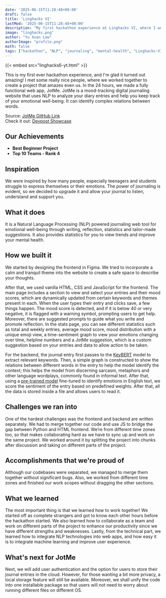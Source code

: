 ```yaml
---
date: '2025-06-15T11:28:48+08:00'
draft: false
title: 'Linghacks VI'
lastMod: '2025-06-15T11:28:48+08:00'
description: "My first hackathon experience at Linghacks VI, where I worked on JotMe, a NLP powered journalling app that promotes mental well-being."
image: "linghacks.png"
author: "Yu Xuan Low"
authorImage: "profile.png"
math: false
tags: ["hackathon", "NLP", "journaling", "mental-health", "Linghacks-VI"]
---
```


{{< embed src="linghacks6-yt.html" >}}

This is my first ever hackathon experience, and I'm glad it turned out amazing! I met some really nice people, where we worked together to create a project that amazes even us. In the 24 hours, we made a fully functional web app, JotMe. JotMe is a mood-tracking digital journaling website that uses NLP to analyze your diary entries and help you keep track of your emotional well-being. It can identify complex relations between words.

Source: [JotMe GitHub Link](https://github.com/yxlow07/jotme/) <br>
Check it out: [Devpost Showcase](https://devpost.com/software/jotme-ziy3tk)

## Our Achievements
- **Best Beginner Project**
- **Top 10 Teams - Rank 4**

## Inspiration

We were inspired by how many people, especially teenagers and students struggle to express themselves or their emotions. The power of journaling is evident, so we decided to upgrade it and allow your journal to listen, understand and support you. 

## What it does

It is a Natural Language Processing (NLP) powered journaling web tool for emotional well-being through writing, reflection, statistics and tailor-made suggestions. It also provides statistics for you to view trends and improve your mental health. 

## How we built it

We started by designing the frontend in Figma. We tried to incorporate a calm and tranquil theme into the website to create a safe space to describe your thoughts. 

After that, we used vanilla HTML, CSS and JavaScript for the frontend. The main page includes a section to view and select your entries and their mood scores, which are dynamically updated from certain keywords and themes present in each. When the user types their entry and clicks save, a few things happen. The mood score is detected, and if it is below 40 or very negative, it is flagged with a warning symbol, prompting users to get help. Moreover, there are suggested prompts to guide what you write and promote reflection. In the stats page, you can see different statistics such as total and weekly entries, average mood score, mood distribution with a unique emoji view, a time-sentiment graph to view your emotions changing over time, helpline numbers and a JotMe suggestion, which is a custom suggestion based on your entries and data to allow action to be taken.

For the backend, the journal entry first passes to the [KeyBERT](https://www.kaggle.com/code/zuraiz/keybert) model to extract relevant keywords. Then, a simple graph is constructed to show the relations between different words in the entry to help the model identify the context; this helps the model from discerning sarcasm, metaphors and other language wordplays, commonly found in informal text. After that, using a [pre-trained model](https://huggingface.co/j-hartmann/emotion-english-distilroberta-base) fine-tuned to identify emotions in English text, we score the sentiment of the entry based on predefined weights. After that, all the data is stored inside a file and allows users to read it.

## Challenges we ran into

One of the hardest challenges was the frontend and backend are written separately. We had to merge together our code and use JS to bridge the gap between Python and HTML frontend. We’re from different time zones too, so that makes collaborating hard as we have to sync up and work on the same project. We worked around it by splitting the project into chunks after discussion and taking on different parts of the project. 

## Accomplishments that we're proud of

Although our codebases were separated, we managed to merge them together without significant bugs. Also, we worked from different time zones and finished our work scopes without dragging the other sections. 

## What we learned

The most important thing is that we learned how to work together! We started off as complete strangers and got to know each other hours before the hackathon started. We also learned how to collaborate as a team and work on different parts of the project to enhance our productivity since we have different strengths and weaknesses. Lastly, from the technical part, we learned how to integrate NLP technologies into web apps, and how easy it is to integrate machine learning and improve user experience.

## What's next for JotMe

Next, we will add user authentication and the option for users to store their journal entries in the cloud. However, for those wanting a bit more privacy, a local storage feature will still be available. Moreover, we shall unify the code into one installable package so that users will not need to worry about running different files on different OS.